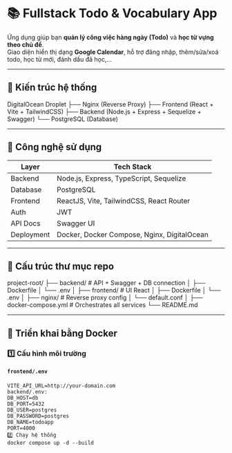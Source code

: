 # 📚 Fullstack Todo & Vocabulary App

Ứng dụng giúp bạn **quản lý công việc hàng ngày (Todo)** và **học từ vựng theo chủ đề**.  
Giao diện hiển thị dạng **Google Calendar**, hỗ trợ đăng nhập, thêm/sửa/xoá todo, học từ mới, đánh dấu đã học,...

---

## 🧱 Kiến trúc hệ thống

DigitalOcean Droplet
├── Nginx (Reverse Proxy)
├── Frontend (React + Vite + TailwindCSS)
├── Backend (Node.js + Express + Sequelize + Swagger)
└── PostgreSQL (Database)

---

## 🧰 Công nghệ sử dụng

| Layer      | Tech Stack                                  |
| ---------- | ------------------------------------------- |
| Backend    | Node.js, Express, TypeScript, Sequelize     |
| Database   | PostgreSQL                                  |
| Frontend   | ReactJS, Vite, TailwindCSS, React Router    |
| Auth       | JWT                                         |
| API Docs   | Swagger UI                                  |
| Deployment | Docker, Docker Compose, Nginx, DigitalOcean |

---

## 📁 Cấu trúc thư mục repo

project-root/
├── backend/ # API + Swagger + DB connection
│ ├── Dockerfile
│ └── .env
│
├── frontend/ # UI React
│ ├── Dockerfile
│ └── .env
│
├── nginx/ # Reverse proxy config
│ └── default.conf
│
├── docker-compose.yml # Orchestrates all services
└── README.md

---

## 🐳 Triển khai bằng Docker

### 1️⃣ Cấu hình môi trường

#### `frontend/.env`

```env
VITE_API_URL=http://your-domain.com
backend/.env:
DB_HOST=db
DB_PORT=5432
DB_USER=postgres
DB_PASSWORD=postgres
DB_NAME=todoapp
PORT=4000
2️⃣ Chạy hệ thống
docker compose up -d --build
```
